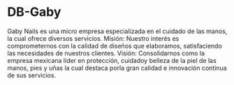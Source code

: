 # DB-Gaby
Gaby Nails es una micro empresa especializada en el cuidado de las manos, la cual ofrece diversos servicios.
Misión:
Nuestro interés es comprometernos con la calidad de diseños que elaboramos, satisfaciendo las necesidades de nuestros clientes.
Visión:
Consolidarnos como la empresa mexicana líder en protección, cuidadoy belleza de la piel de las manos, pies y uñas la cual destaca porla gran calidad e innovación continua de sus servicios.
